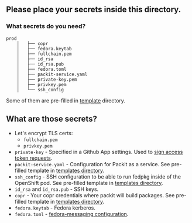 ## Please place your secrets inside this directory.

### What secrets do you need?

```
prod
    │   ├── copr
    │   ├── fedora.keytab
    │   ├── fullchain.pem
    │   ├── id_rsa
    │   ├── id_rsa.pub
    │   ├── fedora.toml
    │   ├── packit-service.yaml
    │   ├── private-key.pem
    │   ├── privkey.pem
    │   └── ssh_config
```

Some of them are pre-filled in [template](/secrets/template) directory.

## What are those secrets?

* Let's encrypt TLS certs:
    * `fullchain.pem`
    * `privkey.pem`
* `private-key` - Specified in a Github App settings. Used to [sign access token requests](https://developer.github.com/apps/building-github-apps/authenticating-with-github-apps/#authenticating-as-a-github-app).
* `packit-service.yaml` - Configuration for Packit as a service. See pre-filled template in [templates directory](/secrets/template/packit-service.yaml).
* `ssh_config` - SSH configuration to be able to run fedpkg inside of the OpenShift pod. See pre-filled template in [templates directory](/secrets/template/ssh_config).
* `id_rsa` and `id_rsa.pub` - SSH keys.
* `copr` - Your copr credentials where packit will build packages. See pre-filled template in [templates directory](/secrets/template/copr).
* `fedora.keytab` - Fedora kerberos.
* `fedora.toml` - [fedora-messaging configuration](https://fedora-messaging.readthedocs.io/en/stable/configuration.html).
